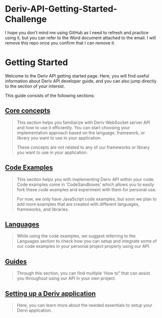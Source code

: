 # Deriv-API-Getting-Started-Challenge
I hope you don't mind me using GitHub as I need to refresh and practice using it, but you can refer to the Word document attached to the email.
I will remove this repo once you confirm that I can remove it.

# Getting Started
Welcome to the Deriv API getting started page. Here, you will find useful information about Deriv API developer guide, and you can also jump directly to the section of your interest.

This guide consists of the following sections:
## [Core concepts](https://github.com/SG-Eddin/Deriv-API-Getting-Started-Challenge/blob/main/Core%20concepts)
 > This section helps you familiarize with Deriv WebSocket server API and how to use it efficiently. You can start choosing your implementation approach based on the language, framework, or library you want to use in your application.
 >
 > These concepts are not related to any of our frameworks or library you want to use in your application.

## [Code Examples](https://github.com/SG-Eddin/Deriv-API-Getting-Started-Challenge/blob/main/Code%20Examples)
 > This section helps you with implementing Deriv API within your code. Code examples come in ‘CodeSandboxes’ which allows you to easily fork these code examples and experiment with them for personal use.
 >
 > For now, we only have JavaScript code examples, but soon we plan to add more examples that are created with different languages, frameworks, and libraries.

## [Languages](https://github.com/SG-Eddin/Deriv-API-Getting-Started-Challenge/blob/main/Languages)
 > While using the code examples, we suggest referring to the Languages section to check how you can setup and integrate some of our code examples in your personal project properly using our API.

## [Guides](https://github.com/SG-Eddin/Deriv-API-Getting-Started-Challenge/blob/main/Guides)
 > Through this section, you can find multiple ‘How to” that can assist you throughout using our API in your own project.

## [Setting up a Deriv application](https://github.com/SG-Eddin/Deriv-API-Getting-Started-Challenge/blob/main/Setting%20up%20a%20Deriv%20application)
 > Here, you can learn more about the needed essentials to setup your Dervi application.


